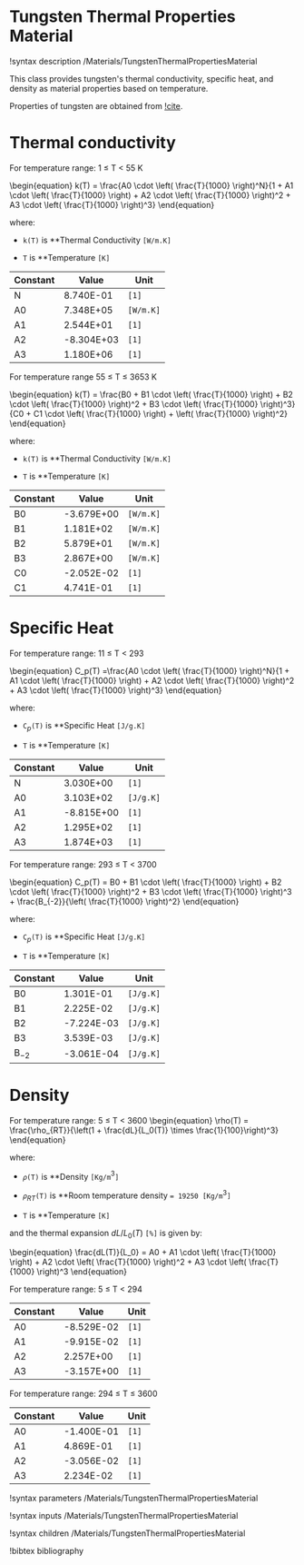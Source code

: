 # Tungsten Thermal Properties Material

!syntax description /Materials/TungstenThermalPropertiesMaterial

This class provides tungsten's thermal conductivity, specific heat, and density as material properties based on temperature.

Properties of tungsten are obtained from [!cite](milner2024space).

# Thermal conductivity

For temperature range: 1 ≤ T < 55 K

\begin{equation}
k(T) =
\frac{A0 \cdot \left( \frac{T}{1000} \right)^N}{1 + A1 \cdot \left( \frac{T}{1000} \right) + A2 \cdot \left( \frac{T}{1000} \right)^2 + A3 \cdot \left( \frac{T}{1000} \right)^3}
\end{equation}

where:

- `k(T)` is **Thermal Conductivity `[W/m.K]`

- `T` is **Temperature `[K]`

| Constant | Value      | Unit                |
|----------|------------|---------------------|
| N        | 8.740E-01  | `[1]`               |
| A0       | 7.348E+05  | `[W/m.K]`           |
| A1       | 2.544E+01  | `[1]`               |
| A2       | -8.304E+03 | `[1]`               |
| A3       | 1.180E+06  | `[1]`               |

For temperature range 55 ≤ T ≤ 3653 K

\begin{equation}
k(T) = \frac{B0 + B1 \cdot \left( \frac{T}{1000} \right) + B2 \cdot \left( \frac{T}{1000} \right)^2 + B3 \cdot \left( \frac{T}{1000} \right)^3}{C0 + C1 \cdot \left( \frac{T}{1000} \right) + \left( \frac{T}{1000} \right)^2}
\end{equation}

where:

- `k(T)` is **Thermal Conductivity `[W/m.K]`

- `T` is **Temperature `[K]`

| Constant | Value       | Unit                |
|----------|-------------|---------------------|
| B0       | -3.679E+00  | `[W/m.K]`           |
| B1       | 1.181E+02   | `[W/m.K]`           |
| B2       | 5.879E+01   | `[W/m.K]`           |
| B3       | 2.867E+00   | `[W/m.K]`           |
| C0       | -2.052E-02  | `[1]`               |
| C1       | 4.741E-01   | `[1]`               |

# Specific Heat

For temperature range: 11 ≤ T < 293

\begin{equation}
C_p(T) =\frac{A0 \cdot \left( \frac{T}{1000} \right)^N}{1 + A1 \cdot \left( \frac{T}{1000} \right) + A2 \cdot \left( \frac{T}{1000} \right)^2 + A3 \cdot \left( \frac{T}{1000} \right)^3}
\end{equation}

where:

- `C`$_p$`(T)` is **Specific Heat `[J/g.K]`

- `T` is **Temperature `[K]`

| Constant | Value      | Unit                |
|----------|------------|---------------------|
| N        | 3.030E+00  | `[1]`               |
| A0       | 3.103E+02  | `[J/g.K]`           |
| A1       | -8.815E+00 | `[1]`               |
| A2       | 1.295E+02  | `[1]`               |
| A3       | 1.874E+03  | `[1]`               |

For temperature range: 293 ≤ T < 3700

\begin{equation}
C_p(T) = B0 + B1 \cdot \left( \frac{T}{1000} \right) + B2 \cdot \left( \frac{T}{1000} \right)^2 + B3 \cdot \left( \frac{T}{1000} \right)^3 + \frac{B_{-2}}{\left( \frac{T}{1000} \right)^2}
\end{equation}

where:

- `C`$_p$`(T)` is **Specific Heat `[J/g.K]`

- `T` is **Temperature `[K]`

| Constant | Value       | Unit           |
|----------|-------------|----------------|
| B0       | 1.301E-01   | `[J/g.K]`      |
| B1       | 2.225E-02   | `[J/g.K]`       |
| B2       | -7.224E-03  | `[J/g.K]`      |
| B3       | 3.539E-03   | `[J/g.K]`      |
| B$_{-2}$ | -3.061E-04  | `[J/g.K]`      |

# Density

For temperature range: 5 ≤ T < 3600
\begin{equation}
\rho(T) = \frac{\rho_{RT}}{\left(1 + \frac{dL}{L_0(T)} \times \frac{1}{100}\right)^3}
\end{equation}

where:

- `𝜌(T)` is **Density `[Kg/m`$^3$`]`

- `𝜌`$_{RT}$`(T)` is **Room temperature density `= 19250 [Kg/m`$^3$`]`

- `T` is **Temperature `[K]`

and the thermal expansion $dL/L_0(T)$ `[%]` is given by:

\begin{equation}
\frac{dL(T)}{L_0} = A0 + A1 \cdot \left( \frac{T}{1000} \right) + A2 \cdot \left( \frac{T}{1000} \right)^2 + A3 \cdot \left( \frac{T}{1000} \right)^3
\end{equation}

For temperature range: 5 ≤ T < 294

| Constant | Value      | Unit           |
|----------|------------|----------------|
| A0       | -8.529E-02 | `[1]`          |
| A1       | -9.915E-02 | `[1]`          |
| A2       | 2.257E+00  | `[1]`          |
| A3       | -3.157E+00 | `[1]`          |

For temperature range: 294 ≤ T ≤ 3600

| Constant | Value      | Unit           |
|----------|------------|----------------|
| A0       | -1.400E-01 | `[1]`          |
| A1       | 4.869E-01  | `[1]`          |
| A2       | -3.056E-02 | `[1]`          |
| A3       | 2.234E-02  | `[1]`          |

!syntax parameters /Materials/TungstenThermalPropertiesMaterial

!syntax inputs /Materials/TungstenThermalPropertiesMaterial

!syntax children /Materials/TungstenThermalPropertiesMaterial

!bibtex bibliography
